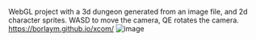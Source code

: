 WebGL project with a 3d dungeon generated from an image file, and 2d character sprites. WASD to move the camera, QE rotates the camera. https://borlaym.github.io/xcom/
![image](https://user-images.githubusercontent.com/5425530/115766100-d991a980-a3a7-11eb-85cc-d379bbc8921f.png)
